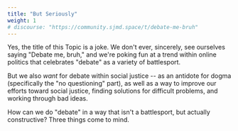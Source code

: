 ```yaml
---
title: "But Seriously"
weight: 1
# discourse: "https://community.sjmd.space/t/debate-me-bruh"
---
```


Yes, the title of this Topic is a joke. We don't ever, sincerely, see ourselves saying "Debate me, bruh," and we're poking fun at a trend within online politics that celebrates "debate" as a variety of battlesport.

But we also _want_ for debate within social justice -- as an antidote for dogma (specifically the "no questioning" part), as well as a way to improve our efforts toward social justice, finding solutions for difficult problems, and working through bad ideas.

How can we do "debate" in a way that isn't a battlesport, but actually constructive? Three things come to mind.
